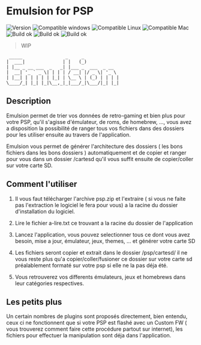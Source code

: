 # Emulsion for PSP

![Version](https://img.shields.io/badge/version-v0.1-orange.svg)
![Compatible windows](https://img.shields.io/badge/os-windows-blue.svg)
![Compatible Linux](https://img.shields.io/badge/os-debian-blue.svg)
![Compatible Mac](https://img.shields.io/badge/os-macos-blue.svg)
![Build ok](https://img.shields.io/badge/build-passing-brightgreen.svg)
![Build ok](https://img.shields.io/badge/framwork-electronjs-brightgreen.svg)
![Build ok](https://img.shields.io/badge/framwork-quasar-brightgreen.svg)

> WIP

```
 _____                _     _             
|  ___|              | |   (_)            
| |__ _ __ ___  _   _| |___ _  ___  _ __  
|  __| '_ ` _ \| | | | / __| |/ _ \| '_ \ 
| |__| | | | | | |_| | \__ \ | (_) | | | |
\____/_| |_| |_|\__,_|_|___/_|\___/|_| |_|
```

## Description

Emulsion permet de trier vos données de retro-gaming et bien plus pour votre PSP, qu'il s'agisse d'émulateur, de roms, de homebrew, ..., vous avez a disposition la possibilité de ranger tous vos fichiers dans des dossiers pour les utiliser ensuite au travers de l'application.

Emulsion vous permet de générer l'architecture des dossiers ( les bons fichiers dans les bons dossiers ) automatiquement et de copier et ranger pour vous dans un dossier /cartesd qu'il vous suffit ensuite de copier/coller sur votre carte SD.

## Comment l'utiliser

1) Il vous faut télécharger l'archive psp.zip  et l'extraire ( si vous ne faite pas l'extraction le logiciel le fera pour vous) a la racine du dossier d'installation du logiciel.

2) Lire le fichier a-lire.txt ce trouvant a la racine du dossier de l'application

3) Lancez l'application, vous pouvez selectionner tous ce dont vous avez besoin, mise a jour, émulateur, jeux, themes, ... et générer votre carte SD

4) Les fichiers seront copier et extrait dans le dossier /psp/cartesd/ il ne vous reste plus qu'a copier/coller/fusioner ce dossier sur votre carte sd préalablement formaté sur votre psp si elle ne la pas déja été.

5) Vous retrouverez vos differents émulateurs, jeux et homebrews dans leur catégories respectives.

## Les petits plus

Un certain nombres de plugins sont proposés directement, bien entendu, ceux ci ne fonctionnent que si votre PSP est flashé avec un Custom FW ( vous trouverez comment faire cette procédure partout sur internet), les fichiers pour effectuer la manipulation sont déja dans l'application.